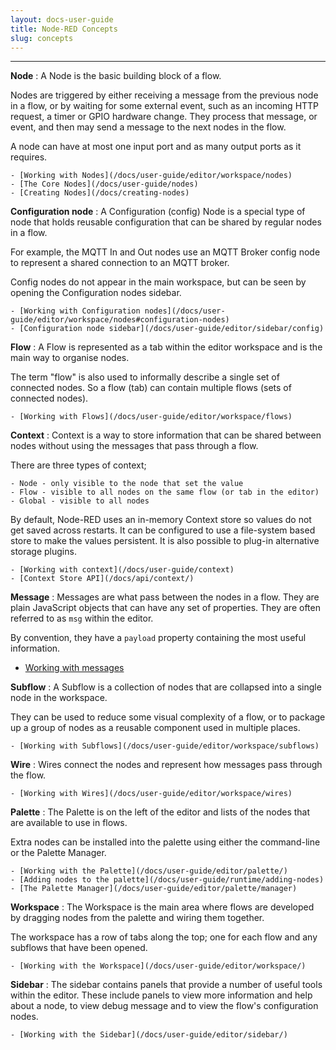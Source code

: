 ```yaml
---
layout: docs-user-guide
title: Node-RED Concepts
slug: concepts
---
```


<ul class="multi-column-toc" id="concept-toc"></ul>

---

<b id="node">Node</b>
: A Node is the basic building block of a flow.

  Nodes are triggered by either receiving a message from the previous node in a
  flow, or by waiting for some external event, such as an incoming HTTP request,
  a timer or GPIO hardware change. They process that message, or event, and then
  may send a message to the next nodes in the flow.

  A node can have at most one input port and as many output ports as it requires.

    - [Working with Nodes](/docs/user-guide/editor/workspace/nodes)
    - [The Core Nodes](/docs/user-guide/nodes)
    - [Creating Nodes](/docs/creating-nodes)

<b id="config-node">Configuration node</b>
: A Configuration (config) Node is a special type of node that holds reusable
  configuration that can be shared by regular nodes in a flow.

  For example, the MQTT In and Out nodes use an MQTT Broker config node to represent a
  shared connection to an MQTT broker.

  Config nodes do not appear in the main workspace, but can be seen by opening
  the Configuration nodes sidebar.

    - [Working with Configuration nodes](/docs/user-guide/editor/workspace/nodes#configuration-nodes)
    - [Configuration node sidebar](/docs/user-guide/editor/sidebar/config)


<b id="flow">Flow</b>
: A Flow is represented as a tab within the editor workspace and is the main way to
  organise nodes.

  The term "flow" is also used to informally describe a single set of connected nodes.
  So a flow (tab) can contain multiple flows (sets of connected nodes).


    - [Working with Flows](/docs/user-guide/editor/workspace/flows)

<b id="context">Context</b>
: Context is a way to store information that can be shared between nodes without
  using the messages that pass through a flow.

  There are three types of context;

    - Node - only visible to the node that set the value
    - Flow - visible to all nodes on the same flow (or tab in the editor)
    - Global - visible to all nodes

  By default, Node-RED uses an in-memory Context store so values do not get saved
  across restarts. It can be configured to use a file-system based store to make
  the values persistent. It is also possible to plug-in alternative storage plugins.

    - [Working with context](/docs/user-guide/context)
    - [Context Store API](/docs/api/context/)

<b id="message">Message</b>
: Messages are what pass between the nodes in a flow. They are plain JavaScript
  objects that can have any set of properties. They are often referred to as `msg`
  within the editor.

  By convention, they have a `payload` property containing the most useful information.

  - [Working with messages](/docs/user-guide/messages)


<b id="subflow">Subflow</b>
: A Subflow is a collection of nodes that are collapsed into a single node in
  the workspace.

  They can be used to reduce some visual complexity of a flow, or to package up a group
  of nodes as a reusable component used in multiple places.

    - [Working with Subflows](/docs/user-guide/editor/workspace/subflows)


<b id="wire">Wire</b>
: Wires connect the nodes and represent how messages pass through the flow.

    - [Working with Wires](/docs/user-guide/editor/workspace/wires)

<b id="palette">Palette</b>
: The Palette is on the left of the editor and lists of the nodes that are available
  to use in flows.

  Extra nodes can be installed into the palette using either the command-line or
  the Palette Manager.

    - [Working with the Palette](/docs/user-guide/editor/palette/)
    - [Adding nodes to the palette](/docs/user-guide/runtime/adding-nodes)
    - [The Palette Manager](/docs/user-guide/editor/palette/manager)

<b id="workspace">Workspace</b>
: The Workspace is the main area where flows are developed by dragging nodes
  from the palette and wiring them together.

  The workspace has a row of tabs along the top; one for each flow and any
  subflows that have been opened.

    - [Working with the Workspace](/docs/user-guide/editor/workspace/)

<b id="sidebar">Sidebar</b>
: The sidebar contains panels that provide a number of useful tools within the
  editor. These include panels to view more information and help about a node,
  to view debug message and to view the flow's configuration nodes.

    - [Working with the Sidebar](/docs/user-guide/editor/sidebar/)


<script>
    $(function() {
        $("dt b").each(function() {
            $('<li><a href="#'+$(this).attr('id')+'">'+$(this).text()+'</a></li>').appendTo("#concept-toc")
        })
    })
</script>
